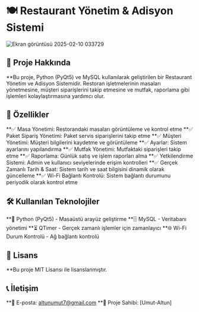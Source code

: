 # 🍽️ Restaurant Yönetim & Adisyon Sistemi

![Ekran görüntüsü 2025-02-10 033729](https://github.com/user-attachments/assets/c438754b-d471-46b8-8eb2-d3bdc08b20a1)

## 📌 Proje Hakkında

**Bu proje, Python (PyQt5) ve MySQL kullanılarak geliştirilen bir Restaurant Yönetim ve Adisyon Sistemidir. Restoran işletmelerinin masaları yönetmesine, müşteri siparişlerini takip etmesine ve mutfak, raporlama gibi işlemleri kolaylaştırmasına yardımcı olur.

## 🚀 Özellikler

**✅ Masa Yönetimi: Restorandaki masaları görüntüleme ve kontrol etme
**✅ Paket Sipariş Yönetimi: Paket servis siparişlerini takip etme
**✅ Müşteri Yönetimi: Müşteri bilgilerini kaydetme ve görüntüleme
**✅ Ayarlar: Sistem ayarlarını yapılandırma
**✅ Mutfak Yönetimi: Mutfaktaki siparişleri takip etme
**✅ Raporlama: Günlük satış ve işlem raporları alma
**✅ Yetkilendirme Sistemi: Admin ve kullanıcı seviyelerinde erişim kontrolleri
**✅ Gerçek Zamanlı Tarih & Saat: Sistem tarih ve saat bilgisini dinamik olarak güncelleme
**✅ Wi-Fi Bağlantı Kontrolü: Sistem bağlantı durumunu periyodik olarak kontrol etme

## 🛠️ Kullanılan Teknolojiler

**🐍 Python (PyQt5) - Masaüstü arayüz geliştirme
**🗄️ MySQL - Veritabanı yönetimi
**⏳ QTimer - Gerçek zamanlı işlemler için zamanlayıcı
**🌐 Wi-Fi Durum Kontrolü - Ağ bağlantı kontrolü

## 📜 Lisans

**Bu proje MIT Lisansı ile lisanslanmıştır.

## 📞 İletişim

**📧 E-posta: altunumut7@gmail.com
**🎯 Proje Sahibi: [Umut-Altun]

